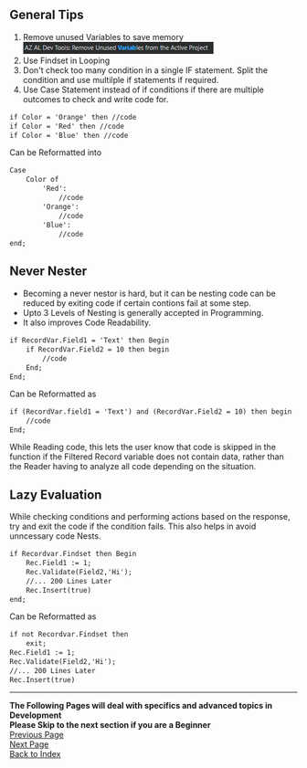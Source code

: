 ## General Tips
1. Remove unused Variables to save memory\
![Alt text](/Image%20Archive/Remove%20Variables.png)
2. Use Findset in Looping
3. Don't check too many condition in a single IF statement. Split the condition and use multilple if statements if required.
4. Use Case Statement instead of if conditions if there are multiple outcomes to check and write code for.
```
if Color = 'Orange' then //code
if Color = 'Red' then //code
if Color = 'Blue' then //code
```
Can be Reformatted into
```
Case
    Color of
        'Red':
            //code
        'Orange':
            //code
        'Blue':
            //code
end;
```
## Never Nester
* Becoming a never nestor is hard, but it can be nesting code can be reduced by exiting code if certain contions fail at some step.
* Upto 3 Levels of Nesting is generally accepted in Programming.
* It also improves Code Readability.
```
if RecordVar.Field1 = 'Text' then Begin
    if RecordVar.Field2 = 10 then begin
        //code
    End;
End;
```
Can be Reformatted as
```
if (RecordVar.field1 = 'Text') and (RecordVar.Field2 = 10) then begin
    //code
End;
```
While Reading code, this lets the user know that code is skipped in the function if the Filtered Record variable does not contain data, rather than the Reader having to analyze all code depending on the situation.

## Lazy Evaluation
While checking conditions and performing actions based on the response, try and exit the code if the condition fails. This also helps in avoid unncessary code Nests.
```
if Recordvar.Findset then Begin
    Rec.Field1 := 1;
    Rec.Validate(Field2,'Hi');
    //... 200 Lines Later
    Rec.Insert(true)
end;
```
Can be Reformatted as
```
if not Recordvar.Findset then 
    exit;
Rec.Field1 := 1;
Rec.Validate(Field2,'Hi');
//... 200 Lines Later
Rec.Insert(true)
```

***
__The Following Pages will deal with specifics and advanced topics in Development__\
__Please Skip to the next section if you are a Beginner__\
[Previous Page](/Documentation/Development.RepositoryCloning.md)\
[Next Page](/Documentation/Development.DependencyHandling.md)\
[Back to Index](/Documentation/Handbook/Index.md)